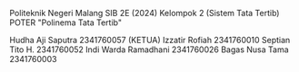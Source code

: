 Politeknik Negeri Malang 
SIB 2E (2024)
Kelompok 2 (Sistem Tata Tertib)
POTER "Polinema Tata Tertib"

Hudha Aji Saputra      2341760057 (KETUA)
Izzatir Rofiah         2341760010
Septian Tito H.        2341760052
Indi Warda Ramadhani   2341760026
Bagas Nusa Tama        2341760003
